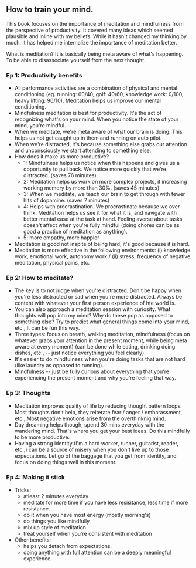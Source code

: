 ## How to train your mind.

This book focuses on the importance of meditation and mindfulness from the perspective of productivity. It covered many ideas which seemed plausible and inline with my beliefs. While it hasn't changed my thinking by much, it has helped me internalize the importance of meditation better. 

What is meditation? It is basically being meta aware of what's happening. To be able to disassociate yourself from the next thought.


### Ep 1: Productivity benefits

- All performance activities are a combination of physical and mental conditioning (eg. running: 60/40, golf: 40/60, knowledge work: 0/100, heavy lifting: 90/10). Meditation helps us improve our mental conditioning.
- Mindfulness meditation is best for productivity. It's the act of recognizing what's on your mind. When you notice the state of your mind, you're mindful.
- When we meditate, we're meta aware of what our brain is doing. This helps us not get caught up in them and running on auto pilot. 
- When we're distracted, it's because something else grabs our attention and unconsciously we start attending to something else. 
- How does it make us more productive?
	- 1: Mindfulness helps us notice when this happens and gives us a opportunity to pull back. We notice more quickly that we're distracted. (saves 76 minutes)
	- 2: Meditation helps us work on more complex projects, it increasing working memory by more than 30%. (saves 45 minutes)
	- 3: When we meditate, we teach our brain to get through with fewer hits of dopamine. (saves 7 minutes)
	- 4: Helps with procrastination. We procrastinate because we over think. Meditation helps us see it for what it is, and navigate with better mental ease at the task at hand. Feeling averse about tasks doesn't affect when you're fully mindful (doing chores can be as good a practice of meditation as anything).
	- 5: more empathy, more happier
- Meditation is good not inspite of being hard, it's good because it is hard. 
- Meditation is more effective in the following environments: (i) knowledge work, emotional work, autonomy work / (ii) stress, frequency of negative meditation, physical pains, etc.


### Ep 2: How to meditate?

- The key is to not judge when you're distracted. Don't be happy when you're less distracted or sad when you're more distracted. Always be content with whatever your first person experience of hte world is.
- You can also approach a meditation session with curiosity. What thoughts will pop into my mind? Why do these pop as opposed to something else? Try to predict what general things come into your mind, etc., It can be fun this way.
- Three types: focus on breath, walking meditation, mindfulness (focus on whatever grabs your attention in the present moment, while being meta aware at every moment) (can be done while eating, drinking doing dishes, etc., -- just notice everything you feel clearly)
- It's easier to do mindfulness when you're doing tasks that are not hard (like laundry as opposed to running).
- Mindfulness -- just be fully curious about everything that you're experiencing the present moment and why you're feeling that way.

### Ep 3: Thoughts
- Meditation improves quality of life by reducing thought pattern loops. Most thoughts don't help, they reiterate fear / anger / embarassment, etc., Most negative emotions arise from the overthinknig mind. 
- Day dreaming helps though, spend 30 mins everyday with the wandering mind. That's where you get your best ideas. Do this mindfully to be more productive.
- Having a strong identity (I'm a hard worker, runner, guitarist, reader, etc.,) can be a source of misery when you don't live up to those expectations. Let go of the baggage that you get from identity, and focus on doing things well in this moment.

### Ep 4: Making it stick
- Tricks:
	- atleast 2 minutes everyday
	- meditate for more time if you have less resisitance, less time if more resistance.
	- do it when you have most energy (mostly morning's)
	- do things you like mindfully
	- mix up style of meditation
	- treat yourself when you're consistent with meditation
- Other benefits:
	- helps you detach from expectations.
	- doing anything with full attention can be a deeply meaningful experience.

